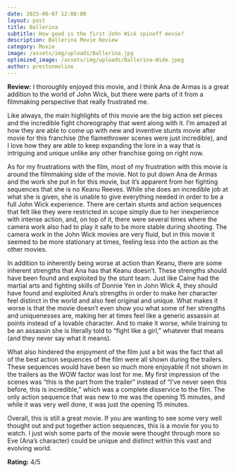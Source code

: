 ```yaml
---
date: 2025-06-07 12:00:00
layout: post
title: Ballerina
subtitle: How good is the first John Wick spinoff movie?
description: Ballerina Movie Review
category: Movie
image: /assets/img/uploads/Ballerina.jpg
optimized_image: /assets/img/uploads/Ballerina-Wide.jpeg
author: prestonmoline
---
```


**Review:**
I thoroughly enjoyed this movie, and I think Ana de Armas is a great addition to the world of John Wick, but there were parts of it from a filmmaking perspective that really frustrated me.

Like always, the main highlights of this movie are the big action set pieces and the incredible fight choreography that went along with it. I’m amazed at how they are able to come up with new and inventive stunts movie after movie for this franchise (the flamethrower scenes were just incredible), and I love how they are able to keep expanding the lore in a way that is intriguing and unique unlike any other franchise going on right now. 

As for my frustrations with the film, most of my frustration with this movie is around the filmmaking side of the movie. Not to put down Ana de Armas and the work she put in for this movie, but it’s apparent from her fighting sequences that she is no Keanu Reeves. While she does an incredible job at what she is given, she is unable to give everything needed in order to be a full John Wick experience. There are certain stunts and action sequences that felt like they were restricted in scope simply due to her inexperience with intense action, and, on top of it, there were several times where the camera work also had to play it safe to be more stable during shooting. The camera work in the John Wick movies are very fluid, but in this movie it seemed to be more stationary at times, feeling less into the action as the other movies.

In addition to inherently being worse at action than Keanu, there are some inherent strengths that Ana has that Keanu doesn’t. These strengths should have been found and exploited by the stunt team. Just like Caine had the martial arts and fighting skills of Donnie Yen in John Wick 4, they should have found and exploited Ana’s strengths in order to make her character feel distinct in the world and also feel original and unique. What makes it worse is that the movie doesn’t even show you what some of her strengths and uniquenesses are, making her at times feel like a generic assassin at points instead of a lovable character. And to make it worse, while training to be an assassin she is literally told to “fight like a girl,” whatever that means (and they never say what it means). 

What also hindered the enjoyment of the film just a bit was the fact that all of the best action sequences of the film were all shown during the trailers. These sequences would have been so much more enjoyable if not shown in the trailers as the WOW factor was lost for me. My first impression of the scenes was “this is the part from the trailer” instead of “I’ve never seen this before, this is incredible,” which was a complete disservice to the film. The only action sequence that was new to me was the opening 15 minutes, and while it was very well done, it was just the opening 15 minutes.

Overall, this is still a great movie. If you are wanting to see some very well thought out and put together action sequences, this is a movie for you to watch. I just wish some parts of the movie were thought through more so Eve (Ana’s character) could be unique and distinct within this vast and evolving world.


**Rating:**
4/5
